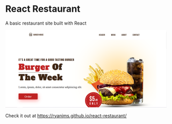# React Restaurant

A basic restaurant site built with React

![Demo](/src/assets/demo.png?raw=true)

Check it out at https://ryanjms.github.io/react-restaurant/
